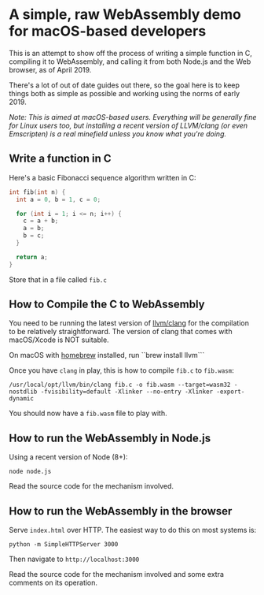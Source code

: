 # A simple, raw WebAssembly demo for macOS-based developers

This is an attempt to show off the process of writing a simple function in C, compiling it to WebAssembly, and calling it from both Node.js and the Web browser, as of April 2019.

There's a lot of out of date guides out there, so the goal here is to keep things both as simple as possible and working using the norms of early 2019.

*Note: This is aimed at macOS-based users. Everything will be generally fine for Linux users too, but installing a recent version of LLVM/clang (or even Emscripten) is a real minefield unless you know what you're doing.*

## Write a function in C

Here's a basic Fibonacci sequence algorithm written in C:

```c
int fib(int n) {
  int a = 0, b = 1, c = 0;

  for (int i = 1; i <= n; i++) {
    c = a + b;
    a = b;
    b = c;
  }

  return a;
}
```

Store that in a file called `fib.c`

## How to Compile the C to WebAssembly

You need to be running the latest version of [llvm/clang](https://llvm.org/) for the compilation to be relatively straightforward. The version of clang that comes with macOS/Xcode is NOT suitable.

On macOS with [homebrew](https://brew.sh/) installed, run ``brew install llvm```

Once you have `clang` in play, this is how to compile `fib.c` to `fib.wasm`:

```
/usr/local/opt/llvm/bin/clang fib.c -o fib.wasm --target=wasm32 -nostdlib -fvisibility=default -Xlinker --no-entry -Xlinker -export-dynamic
```

You should now have a `fib.wasm` file to play with.

## How to run the WebAssembly in Node.js

Using a recent version of Node (8+):

```
node node.js
```

Read the source code for the mechanism involved.

## How to run the WebAssembly in the browser

Serve `index.html` over HTTP. The easiest way to do this on most systems is:

```
python -m SimpleHTTPServer 3000
```

Then navigate to `http://localhost:3000`

Read the source code for the mechanism involved and some extra comments on its operation.

